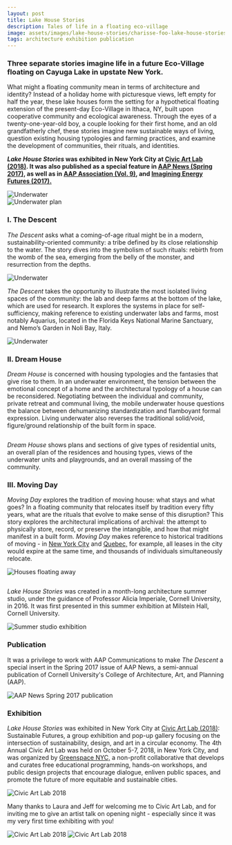 ```yaml
---
layout: post
title: Lake House Stories
description: Tales of life in a floating eco-village
image: assets/images/lake-house-stories/charisse-foo-lake-house-stories-09.jpg
tags: architecture exhibition publication
---
```


<h3>Three separate stories imagine life in a future Eco-Village floating on Cayuga Lake in upstate New York.</h3>

<p> 
What might a floating community mean in terms of architecture and identity? Instead of a holiday home with picturesque views, left empty for half the year, these lake houses form the setting for a hypothetical floating extension of the present-day Eco-Village in Ithaca, NY, built upon cooperative community and ecological awareness. Through the eyes of a twenty-one-year-old boy, a couple looking for their first home, and an old grandfatherly chef, these stories imagine new sustainable ways of living, question existing housing typologies and farming practices, and examine the development of communities, their rituals, and identities. </p>

<p><strong><i>Lake House Stories</i> was exhibited in New York City at <a href="http://www.greenspacenyc.org/Civic-Art-Lab" target="_blank">Civic Art Lab (2018)</a>. It was also published as a special feature in <a href="https://aap.cornell.edu/about/alumni/aapnews" target="_blank">AAP News (Spring 2017),</a> as well as in <a href="http://www.association.aap.cornell.edu/" target="_blank">AAP Association (Vol. 9)</a>, and <a href="https://imaginingenergyfutures.wordpress.com/about/" target="_blank">Imagining Energy Futures (2017).</a></strong><p>

<!-- Image Grid -->
<div class="row">
	<div class="6u 12u$(small)">
		<span class="image fit"><img src="{% link assets/images/lake-house-stories/charisse-foo-lake-house-stories-03.jpg %}" alt="Underwater" /></span>
	</div>
	<div class="6u$ 12u$(small)">
			<span class="image fit"><img src="{% link assets/images/lake-house-stories/charisse-foo-lake-house-stories-02.jpg %}" alt="Underwater plan" /></span>
	</div>
</div>

<h3>I. The Descent </h3>
<p>
<i>The Descent</i> asks what a coming-of-age ritual might be in a modern, sustainability-oriented community: a tribe defined by its close relationship to the water. The story dives into the symbolism of such rituals: rebirth from the womb of the sea, emerging from the belly of the monster, and resurrection from the depths.</p>

<span class="image fit"><img src="{% link assets/images/lake-house-stories/charisse-foo-lake-house-stories-01.jpg %}" alt="Underwater" /></span>

<p>
<i>The Descent</i> takes the opportunity to illustrate the most isolated living spaces of the community: the lab and deep farms at the bottom of the lake, which are used for research. It explores the systems in place for self-sufficiency, making reference to existing underwater labs and farms, most notably Aquarius, located in the Florida Keys National Marine Sanctuary, and Nemo’s Garden in Noli Bay, Italy.</p>
<!-- Image Grid -->
<div class="row">
	<div class="6u 12u$(small)">
		<span class="image fit"><img src="{% link assets/images/lake-house-stories/charisse-foo-lake-house-stories-09.jpg %}" alt="Underwater" /></span>
	</div>
	<div class="6u$ 12u$(small)">
			<span class="image fit"><img src="{% link assets/images/lake-house-stories/charisse-foo-lake-house-stories-04.jpg %}" alt="" /></span>
	</div>
</div>

<h3>II. Dream House</h3>
<p>
<i>Dream House</i> is concerned with housing typologies and the fantasies that give rise to them. In an underwater environment, the tension between the emotional concept of a home and the architectural typology of a house can be reconsidered. Negotiating between the individual and community, private retreat and communal living, the mobile underwater house questions the balance between dehumanizing standardization and flamboyant formal expression. Living underwater also reverses the traditional solid/void, figure/ground relationship of the built form in space. </p>
<!-- Image Grid -->
<div class="row">
	<div class="6u 12u$(small)">
		<span class="image fit"><img src="{% link assets/images/lake-house-stories/charisse-foo-lake-house-stories-06.jpg %}" alt="" /></span>
	</div>
	<div class="6u$ 12u$(small)">
			<span class="image fit"><img src="{% link assets/images/lake-house-stories/charisse-foo-lake-house-stories-07.jpg %}" alt="" /></span>
	</div>
</div>
<!-- Image Grid -->
<div class="row">
	<div class="6u 12u$(small)">
		<span class="image fit"><img src="{% link assets/images/lake-house-stories/charisse-foo-lake-house-stories-13.jpg %}" alt="" /></span>
	</div>
	<div class="6u$ 12u$(small)">
			<span class="image fit"><img src="{% link assets/images/lake-house-stories/charisse-foo-lake-house-stories-14.jpg %}" alt="" /></span>
	</div>
</div>
<p>
<i>Dream House</i> shows plans and sections of give types of residential units, an overall plan of the residences and housing types, views of the underwater units and playgrounds, and an overall massing of the community.</p>

<h3>III. Moving Day</h3>
<i>Moving Day</i> explores the tradition of moving house: what stays and what goes? In a floating community that relocates itself by tradition every fifty years, what are the rituals that evolve to make sense of this disruption? This story explores the architectural implications of archival: the attempt to physically store, record, or preserve the intangible, and how that might manifest in a built form. <i>Moving Day</i> makes reference to historical traditions of moving - in <a href="https://en.wikipedia.org/wiki/Moving_Day_(New_York_City)" target="_blank">New York City</a> and <a href="https://www.theguardian.com/cities/2018/jun/29/montreal-moving-day-what-happens-when-a-whole-city-moves-house-at-once" target="_blank">Quebec,</a> for example, all leases in the city would expire at the same time, and thousands of individuals simultaneously relocate.</p>

<span class="image fit"><img src="{% link assets/images/lake-house-stories/charisse-foo-lake-house-stories-05.jpg %}" alt="Houses floating away" /></span>

<!-- Image Grid -->
<div class="row">
	<div class="6u 12u$(small)">
		<span class="image fit"><img src="{% link assets/images/lake-house-stories/charisse-foo-lake-house-stories-15.jpg %}" alt="" /></span>
	</div>
	<div class="6u$ 12u$(small)">
			<span class="image fit"><img src="{% link assets/images/lake-house-stories/charisse-foo-lake-house-stories-16.jpg %}" alt="" /></span>
	</div>
</div>

<p>
<i>Lake House Stories</i> was created in a month-long architecture summer studio, under the guidance of Professor Alicia Imperiale, Cornell University, in 2016. It was first presented in this summer exhibition at Milstein Hall, Cornell University.</p>

<span class="image fit"><img src="{% link assets/images/lake-house-stories/charisse-foo-lake-house-stories-08.jpg %}" alt="Summer studio exhibition" /></span>

<h3> Publication </h3>
<p>
It was a privilege to work with AAP Communications to make <i>The Descent</i> a special insert in the Spring 2017 issue of AAP News, a  semi-annual publication of Cornell University's College of Architecture, Art, and Planning (AAP).</p>
<span class="image fit"><img src="{% link assets/images/lake-house-stories/charisse-foo-lake-house-stories-10.jpg %}" alt="AAP News Spring 2017 publication" /></span>

<h3> Exhibition </h3>
<p> <i>Lake House Stories</i> was exhibited in New York City at <a href="http://www.greenspacenyc.org/Civic-Art-Lab" target="_blank">Civic Art Lab (2018)</a>: Sustainable Futures, a group exhibition and pop-up gallery focusing on the intersection of sustainability, design, and art in a circular economy. The 4th Annual Civic Art Lab was held on October 5-7, 2018, in New York City, and was organized by <a href="http://greenspacenyc.org">Greenspace NYC,</a> a non-profit collaborative that develops and curates free educational programming, hands-on workshops, and public design projects that encourage dialogue, enliven public spaces, and promote the future of more equitable and sustainable cities. </p>
<span class="image fit"><img src="{% link assets/images/lake-house-stories/charisse-foo-lake-house-stories-12.jpg %}" alt="Civic Art Lab 2018" /></span>
<p>Many thanks to Laura and Jeff for welcoming me to Civic Art Lab, and for inviting me to give an artist talk on opening night - especially since it was my very first time exhibiting with you!</p>
<span class="image fit"><img src="{% link assets/images/lake-house-stories/charisse-foo-lake-house-stories-17.jpg %}" alt="Civic Art Lab 2018" /></span>
<span class="image fit"><img src="{% link assets/images/lake-house-stories/charisse-foo-lake-house-stories-11.jpg %}" alt="Civic Art Lab 2018" /></span>
